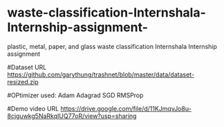 # waste-classification-Internshala-Internship-assignment-
plastic, metal, paper, and glass  waste classification  Internshala Internship assignment 


#Dataset URL
https://github.com/garythung/trashnet/blob/master/data/dataset-resized.zip

#OPtimizer used:
Adam
Adagrad
SGD
RMSProp


#Demo video URL
https://drive.google.com/file/d/11KJmqvJo8u-8cjguwkg5NaRkqIUQ77oR/view?usp=sharing
